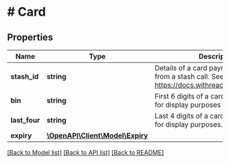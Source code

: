 # # Card

## Properties

Name | Type | Description | Notes
------------ | ------------- | ------------- | -------------
**stash_id** | **string** | Details of a card payment returned from a stash call. See: https://docs.withreach.com/docs/stash | [optional]
**bin** | **string** | First 6 digits of a card number. Used for display purposes | [optional] [readonly]
**last_four** | **string** | Last 4 digits of a card number. Used for display purposes. | [optional] [readonly]
**expiry** | [**\OpenAPI\Client\Model\Expiry**](Expiry.md) |  | [optional]

[[Back to Model list]](../../README.md#models) [[Back to API list]](../../README.md#endpoints) [[Back to README]](../../README.md)
